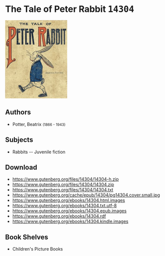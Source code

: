 # The Tale of Peter Rabbit <kbd>14304</kbd>

![](./cover.medium.jpg "")

## Authors


 - Potter, Beatrix <small>(1866 - 1943)</small>

## Subjects


 - Rabbits -- Juvenile fiction

## Download


 - https://www.gutenberg.org/files/14304/14304-h.zip
 - https://www.gutenberg.org/files/14304/14304.zip
 - https://www.gutenberg.org/files/14304/14304.txt
 - https://www.gutenberg.org/cache/epub/14304/pg14304.cover.small.jpg
 - https://www.gutenberg.org/ebooks/14304.html.images
 - https://www.gutenberg.org/ebooks/14304.txt.utf-8
 - https://www.gutenberg.org/ebooks/14304.epub.images
 - https://www.gutenberg.org/ebooks/14304.rdf
 - https://www.gutenberg.org/ebooks/14304.kindle.images

## Book Shelves


 - Children's Picture Books
